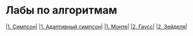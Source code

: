 # Лабы по алгоритмам
|[1. Симпсон](./simpson/simpson.go)|
|[1. Адаптивный симпсон](./simpson/adapt.go)|
|[1. Монте](./simpson/monte_carl.go)|
|[2. Гаусс](./SLAU/GAUSS.go)|
|[2. Зейделя](./SLAU/ITER.go)|

